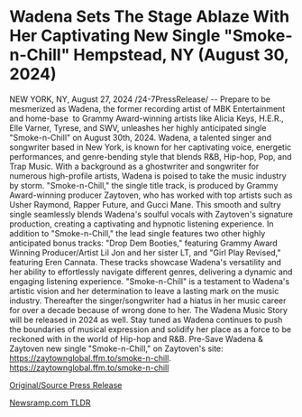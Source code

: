 # Wadena Sets The Stage Ablaze With Her Captivating New Single "Smoke-n-Chill" Hempstead, NY (August 30, 2024)

NEW YORK, NY, August 27, 2024 /24-7PressRelease/ -- Prepare to be mesmerized as Wadena, the former recording artist of MBK Entertainment and home-base  to Grammy Award-winning artists like Alicia Keys, H.E.R., Elle Varner, Tyrese, and SWV, unleashes her highly anticipated single "Smoke-n-Chill" on August 30th, 2024.  Wadena, a talented singer and songwriter based in New York, is known for her captivating voice, energetic performances, and genre-bending style that blends R&B, Hip-hop, Pop, and Trap Music. With a background as a ghostwriter and songwriter for numerous high-profile artists, Wadena is poised to take the music industry by storm. "Smoke-n-Chill," the single title track, is produced by Grammy Award-winning producer Zaytoven, who has worked with top artists such as Usher Raymond, Rapper Future, and Gucci Mane. This smooth and sultry single seamlessly blends Wadena's soulful vocals with Zaytoven's signature production, creating a captivating and hypnotic listening experience. In addition to "Smoke-n-Chill," the lead single features two other highly anticipated bonus tracks: "Drop Dem Booties," featuring Grammy Award Winning Producer/Artist Lil Jon and her sister LT, and "Girl Play Revised," featuring Eren Cannata. These tracks showcase Wadena's versatility and her ability to effortlessly navigate different genres, delivering a dynamic and engaging listening experience.  "Smoke-n-Chill" is a testament to Wadena's artistic vision and her determination to leave a lasting mark on the music industry. Thereafter the singer/songwriter had a hiatus in her music career for over a decade because of wrong done to her. The Wadena Music Story will be released in 2024 as well. Stay tuned as Wadena continues to push the boundaries of musical expression and solidify her place as a force to be reckoned with in the world of Hip-hop and R&B. Pre-Save Wadena & Zaytoven new single "Smoke-n-Chill," on Zaytoven's site: https://zaytownglobal.ffm.to/smoke-n-chill.  https://zaytownglobal.ffm.to/smoke-n-chill 

[Original/Source Press Release](https://www.24-7pressrelease.com/press-release/513812/wadena-sets-the-stage-ablaze-with-her-captivating-new-single-smoke-n-chill-hempstead-ny-august-30-2024) 

[Newsramp.com TLDR](https://newsramp.com/None) 